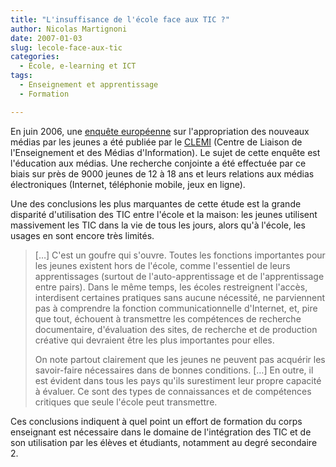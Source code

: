 ```yaml
---
title: "L'insuffisance de l'école face aux TIC ?"
author: Nicolas Martignoni
date: 2007-01-03
slug: lecole-face-aux-tic
categories:
  - École, e-learning et ICT
tags:
  - Enseignement et apprentissage
  - Formation

---
```

En juin 2006, une [enquête européenne](http://www.clemi.org/international/mediappro/Mediappro_b.pdf) sur l'appropriation des nouveaux médias par les jeunes a été publiée par le [CLEMI](http://www.clemi.org/) (Centre de Liaison de l'Enseignement et des Médias d'Information). Le sujet de cette enquête est l'éducation aux médias. Une recherche conjointe a été effectuée par ce biais sur près de 9000 jeunes de 12 à 18 ans et leurs relations aux médias électroniques (Internet, téléphonie mobile, jeux en ligne).

Une des conclusions les plus marquantes de cette étude est la grande disparité d'utilisation des TIC entre l'école et la maison: les jeunes utilisent massivement les TIC dans la vie de tous les jours, alors qu'à l'école, les usages en sont encore très limités.

> […] C'est un goufre qui s'ouvre. Toutes les fonctions importantes pour les jeunes existent hors de l'école, comme l'essentiel de leurs apprentissages (surtout de l'auto-apprentissage et de l'apprentissage entre pairs). Dans le même temps, les écoles restreignent l'accès, interdisent certaines pratiques sans aucune nécessité, ne parviennent pas à comprendre la fonction communicationnelle d'Internet, et, pire que tout, échouent à transmettre les compétences de recherche documentaire, d'évaluation des sites, de recherche et de production créative qui devraient être les plus importantes pour elles.
>
> On note partout clairement que les jeunes ne peuvent pas acquérir les savoir-faire nécessaires dans de bonnes conditions. […] En outre, il est évident dans tous les pays qu'ils surestiment leur propre capacité à évaluer. Ce sont des types de connaissances et de compétences critiques que seule l'école peut transmettre.

Ces conclusions indiquent à quel point un effort de formation du corps enseignant est nécessaire dans le domaine de l'intégration des TIC et de son utilisation par les élèves et étudiants, notamment au degré secondaire 2.

<!--more-->
